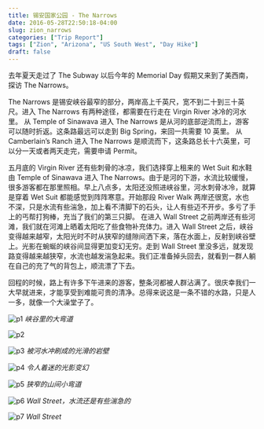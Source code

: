 ```yaml
---
title: 锡安国家公园 - The Narrows 
date: 2016-05-28T22:50:18-04:00
slug: zion_narrows
categories: ["Trip Report"]
tags: ["Zion", "Arizona", "US South West", "Day Hike"]
draft: false
---
```


去年夏天走过了 The Subway 以后今年的 Memorial Day 假期又来到了美西南，探访 The Narrows。

The Narrows 是锡安峡谷最窄的部分，两岸高上千英尺，宽不到二十到三十英尺。进入 The Narrows 有两种途径，都需要在行走在 Virgin River 冰冷的河水里。 从 Temple of Sinawava 进入 The Narrows 是从河的底部逆流而上，游客可以随时折返。这条路最远可以走到 Big Spring，来回一共需要 10 英里。 从 Camberlain’s Ranch 进入 The Narrows 是顺流而下，这条路总长十六英里，可以分一天或者两天走完，需要申请 Permit。

五月底的 Virgin River 还有些刺骨的冰凉，我们选择穿上租来的 Wet Suit 和水鞋由 Temple of Sinawava 进入 The Narrows。由于是河的下游，水流比较缓慢，很多游客都在那里照相。早上八点多，太阳还没照进峡谷里，河水刺骨冰冷，就算是穿着 Wet Suit 都能感觉到阵阵寒意。开始那段 River Walk 两岸还很宽，水也不深，只是水流有些湍急，加上看不清脚下的石头，让人有些迈不开步。多亏了手上的丐帮打狗棒，充当了我们的第三只脚。
在进入 Wall Street 之前两岸还有些河滩，我们就在河滩上晒着太阳吃了些食物补充体力。进入 Wall Street 之后，峡谷变得越来越窄，太阳光时不时从狭窄的缝隙间洒下来，落在水面上，反射到峡谷壁上。光影在蜿蜒的峡谷间显得更加变幻无穷。走到 Wall Street 里没多远，就发现路变得越来越狭窄，水流也越发湍急起来。我们正准备掉头回去，就看到一群人躺在自己的充了气的背包上，顺流漂了下去。

回程的时候，路上有许多下午进来的游客，整条河都被人群沾满了。很庆幸我们一大早就进来，才能享受到难能可贵的清净。总得来说这是一条不错的水路，只是人一多，就像一个大澡堂子了。

![p1]
*峡谷里的大弯道*

![p2]

![p3]
*被河水冲刷成的光滑的岩壁*

![p4]
*令人着迷的光影变幻*

![p5]
*狭窄的山间小弯道*

![p6]
*Wall Street，水流还是有些湍急的*

![p7]
*Wall Street*


[p1]: https://lh3.googleusercontent.com/pw/ACtC-3foTfCVALnVltTlfZGHbsz6fSCFBqhRsTdHr6pwhBXxEuVQEb1H9R23pDsnWDgfW2SPnW9kqW73-eYyXGuDQ7LB-ucgv6JjiFjlek7m_5FMKAMnBco1Yk0zzwX4Nws4ia9jgH0q5YggLIKKv9jknkcIXg=w2400-no-tmp.jpg

[p2]: https://lh3.googleusercontent.com/pw/ACtC-3foTfCVALnVltTlfZGHbsz6fSCFBqhRsTdHr6pwhBXxEuVQEb1H9R23pDsnWDgfW2SPnW9kqW73-eYyXGuDQ7LB-ucgv6JjiFjlek7m_5FMKAMnBco1Yk0zzwX4Nws4ia9jgH0q5YggLIKKv9jknkcIXg=w2400-no-tmp.jpg

[p3]: https://lh3.googleusercontent.com/pw/ACtC-3d3HKbq9sbJu-fyuLcg-l5frUQA9iVa87WTKJYuDW0NYRNDmMyhZyjZAy-NkblqiV93ghr6tWRq-bwXvTlXFcGd55J-cWHbWzaEXCD4rw4sqIRzgSxl0Myjbun3GuFWOhB9LIENf9ekNc4oDu6QaTcWcQ=w2400-no-tmp.jpg

[p4]: https://lh3.googleusercontent.com/pw/ACtC-3eYOL-W5hE4MKcHPLeAFaEqThksvqmb26Ea27Qh3whntVfB9kKhIO5tTotLNDEaZJDbL9SXq2SJsFOR3UA4Ln4uIqppLuC6nhYlYoHqDjLo7JOqnIiq91cB48jmiIx4pMxHCY7_T21_jBnjEDUsLpIHPQ=w2400-no-tmp.jpg

[p5]: https://lh3.googleusercontent.com/pw/ACtC-3d2le3UWoxRLx54YGv7Oa7px3bhNYkgXvQ6DGvIgfP0vsJGMnl-ggAQ6VcHztTQmVd7EiI710LuQqCqA2wYB9mbfubVg6fuqq_R8hY7wGTsE9T0rhMfbLjfbviPeQNEgGCKf5pY1vR-LFzu7VFcO49WHw=w2400-no-tmp.jpg

[p6]: https://lh3.googleusercontent.com/pw/ACtC-3fs9PaVqM_twsigiKVGgX-FkWOxEykJiuB2QXEXuxmdZNNXXSpV--FUzd3iQpMCbBGmC-SyemCOtztus45jIR6NkePX2gMLPfnTv0deXFzJibF7axH52sRCZMUzRnR6TVJoCPqRU88e6Ld7Gr-xvTVbag=w2400-no-tmp.jpg

[p7]: https://lh3.googleusercontent.com/pw/ACtC-3fttMT_7ETEjvHh6mEITc5sh492KHNh-fntZbqRwgMvQzdTaxcZoRGWUFAubRLz6AsJkpy1bbvdW-47UwPP2QBrH8cRu5M_SbnzIUCSyvOTk1EQKL3VC3q-XOMGJb6PFP9FB2xBV7mvxNRLftYyJI-lDg=w2400-no-tmp.jpg
